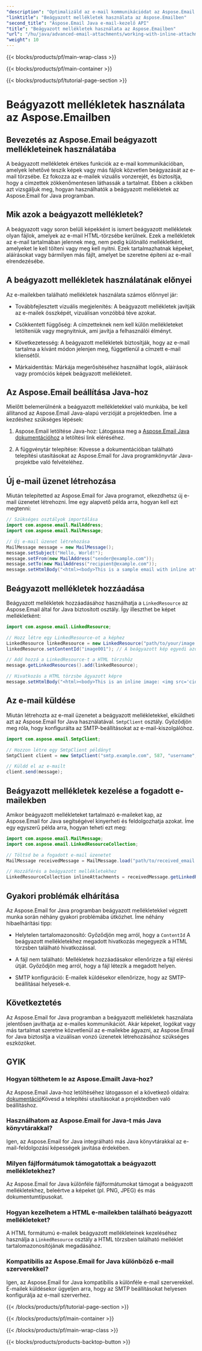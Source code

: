 ```yaml
---
"description": "Optimalizáld az e-mail kommunikációdat az Aspose.Email for Java segítségével. Tanuld meg, hogyan kell használni a beágyazott mellékleteket ebben az átfogó útmutatóban."
"linktitle": "Beágyazott mellékletek használata az Aspose.Emailben"
"second_title": "Aspose.Email Java e-mail-kezelő API"
"title": "Beágyazott mellékletek használata az Aspose.Emailben"
"url": "/hu/java/advanced-email-attachments/working-with-inline-attachments/"
"weight": 10
---
```


{{< blocks/products/pf/main-wrap-class >}}

{{< blocks/products/pf/main-container >}}

{{< blocks/products/pf/tutorial-page-section >}}

# Beágyazott mellékletek használata az Aspose.Emailben


## Bevezetés az Aspose.Email beágyazott mellékleteinek használatába

A beágyazott mellékletek értékes funkciók az e-mail kommunikációban, amelyek lehetővé teszik képek vagy más fájlok közvetlen beágyazását az e-mail törzsébe. Ez fokozza az e-mailek vizuális vonzerejét, és biztosítja, hogy a címzettek zökkenőmentesen láthassák a tartalmat. Ebben a cikkben azt vizsgáljuk meg, hogyan használhatók a beágyazott mellékletek az Aspose.Email for Java programban.

## Mik azok a beágyazott mellékletek?

A beágyazott vagy soron belüli képekként is ismert beágyazott mellékletek olyan fájlok, amelyek az e-mail HTML-törzsébe kerülnek. Ezek a mellékletek az e-mail tartalmában jelennek meg, nem pedig különálló mellékletként, amelyeket le kell tölteni vagy meg kell nyitni. Ezek tartalmazhatnak képeket, aláírásokat vagy bármilyen más fájlt, amelyet be szeretne építeni az e-mail elrendezésébe.

## A beágyazott mellékletek használatának előnyei

Az e-mailekben található mellékletek használata számos előnnyel jár:

- Továbbfejlesztett vizuális megjelenítés: A beágyazott mellékletek javítják az e-mailek összképét, vizuálisan vonzóbbá téve azokat.

- Csökkentett függőség: A címzetteknek nem kell külön mellékleteket letölteniük vagy megnyitniuk, ami javítja a felhasználói élményt.

- Következetesség: A beágyazott mellékletek biztosítják, hogy az e-mail tartalma a kívánt módon jelenjen meg, függetlenül a címzett e-mail kliensétől.

- Márkaidentitás: Márkája megerősítéséhez használhat logók, aláírások vagy promóciós képek beágyazott mellékleteit.

## Az Aspose.Email beállítása Java-hoz

Mielőtt belemerülnénk a beágyazott mellékletekkel való munkába, be kell állítanod az Aspose.Email Java-alapú verzióját a projektedben. Íme a kezdéshez szükséges lépések:

1. Aspose.Email letöltése Java-hoz: Látogassa meg a [Aspose.Email Java dokumentációhoz](https://reference.aspose.com/email/java/) a letöltési link eléréséhez.

2. A függvénytár telepítése: Kövesse a dokumentációban található telepítési utasításokat az Aspose.Email for Java programkönyvtár Java-projektbe való felvételéhez.

## Új e-mail üzenet létrehozása

Miután telepítetted az Aspose.Email for Java programot, elkezdhetsz új e-mail üzenetet létrehozni. Íme egy alapvető példa arra, hogyan kell ezt megtenni:

```java
// Szükséges osztályok importálása
import com.aspose.email.MailAddress;
import com.aspose.email.MailMessage;

// Új e-mail üzenet létrehozása
MailMessage message = new MailMessage();
message.setSubject("Hello, World!");
message.setFrom(new MailAddress("sender@example.com"));
message.setTo(new MailAddress("recipient@example.com"));
message.setHtmlBody("<html><body>This is a sample email with inline attachments.</body></html>");
```

## Beágyazott mellékletek hozzáadása

Beágyazott mellékletek hozzáadásához használhatja a `LinkedResource` az Aspose.Email által for Java biztosított osztály. Így illeszthet be képet mellékletként:

```java
import com.aspose.email.LinkedResource;

// Hozz létre egy LinkedResource-ot a képhez
LinkedResource linkedResource = new LinkedResource("path/to/your/image.png");
linkedResource.setContentId("image001"); // A beágyazott kép egyedi azonosítója

// Add hozzá a LinkedResource-t a HTML törzshöz
message.getLinkedResources().add(linkedResource);

// Hivatkozás a HTML törzsbe ágyazott képre
message.setHtmlBody("<html><body>This is an inline image: <img src='cid:image001'></body></html>");
```

## Az e-mail küldése

Miután létrehozta az e-mail üzenetet a beágyazott mellékletekkel, elküldheti azt az Aspose.Email for Java használatával. `SmtpClient` osztály. Győződjön meg róla, hogy konfigurálta az SMTP-beállításokat az e-mail-kiszolgálóhoz.

```java
import com.aspose.email.SmtpClient;

// Hozzon létre egy SmtpClient példányt
SmtpClient client = new SmtpClient("smtp.example.com", 587, "username", "password");

// Küldd el az e-mailt
client.send(message);
```

## Beágyazott mellékletek kezelése a fogadott e-mailekben

Amikor beágyazott mellékleteket tartalmazó e-maileket kap, az Aspose.Email for Java segítségével kinyerheti és feldolgozhatja azokat. Íme egy egyszerű példa arra, hogyan teheti ezt meg:

```java
import com.aspose.email.MailMessage;
import com.aspose.email.LinkedResourceCollection;

// Töltsd be a fogadott e-mail üzenetet
MailMessage receivedMessage = MailMessage.load("path/to/received_email.eml");

// Hozzáférés a beágyazott mellékletekhez
LinkedResourceCollection inlineAttachments = receivedMessage.getLinkedResources();
```

## Gyakori problémák elhárítása

Az Aspose.Email for Java programban beágyazott mellékletekkel végzett munka során néhány gyakori problémába ütközhet. Íme néhány hibaelhárítási tipp:

- Helytelen tartalomazonosító: Győződjön meg arról, hogy a `ContentId` A beágyazott mellékletekhez megadott hivatkozás megegyezik a HTML törzsben található hivatkozással.

- A fájl nem található: Mellékletek hozzáadásakor ellenőrizze a fájl elérési útját. Győződjön meg arról, hogy a fájl létezik a megadott helyen.

- SMTP konfiguráció: E-mailek küldésekor ellenőrizze, hogy az SMTP-beállításai helyesek-e.

## Következtetés

Az Aspose.Email for Java programban a beágyazott mellékletek használata jelentősen javíthatja az e-mailes kommunikációt. Akár képeket, logókat vagy más tartalmat szeretne közvetlenül az e-mailekbe ágyazni, az Aspose.Email for Java biztosítja a vizuálisan vonzó üzenetek létrehozásához szükséges eszközöket.

## GYIK

### Hogyan tölthetem le az Aspose.Emailt Java-hoz?

Az Aspose.Email Java-hoz letöltéséhez látogasson el a következő oldalra: [dokumentáció](https://reference.aspose.com/email/java/)Kövesd a telepítési utasításokat a projektedben való beállításhoz.

### Használhatom az Aspose.Email for Java-t más Java könyvtárakkal?

Igen, az Aspose.Email for Java integrálható más Java könyvtárakkal az e-mail-feldolgozási képességek javítása érdekében.

### Milyen fájlformátumok támogatottak a beágyazott mellékletekhez?

Az Aspose.Email for Java különféle fájlformátumokat támogat a beágyazott mellékletekhez, beleértve a képeket (pl. PNG, JPEG) és más dokumentumtípusokat.

### Hogyan kezelhetem a HTML e-mailekben található beágyazott mellékleteket?

A HTML formátumú e-mailek beágyazott mellékleteinek kezeléséhez használja a `LinkedResource` osztály a HTML törzsben található melléklet tartalomazonosítójának megadásához.

### Kompatibilis az Aspose.Email for Java különböző e-mail szerverekkel?

Igen, az Aspose.Email for Java kompatibilis a különféle e-mail szerverekkel. E-mailek küldésekor ügyeljen arra, hogy az SMTP beállításokat helyesen konfigurálja az e-mail szerverhez.

{{< /blocks/products/pf/tutorial-page-section >}}

{{< /blocks/products/pf/main-container >}}

{{< /blocks/products/pf/main-wrap-class >}}

{{< blocks/products/products-backtop-button >}}